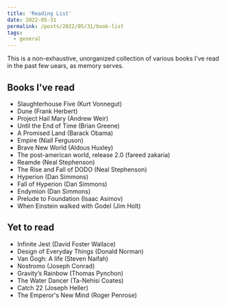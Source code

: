 ```yaml
---
title: 'Reading List'
date: 2022-05-31
permalink: /posts/2022/05/31/book-list
tags:
  - general
---
```


This is a non-exhaustive, unorganized collection of various books I've read in the past few uears, as memory serves. 

## Books I've read
- Slaughterhouse Five (Kurt Vonnegut)
- Dune (Frank Herbert)
- Project Hail Mary (Andrew Weir)
- Until the End of Time (Brian Greene)
- A Promised Land (Barack Obama)
- Empire (Niall Ferguson)
- Brave New World (Aldous Huxley)
- The post-american world, release 2.0 (fareed zakaria)
- Reamde (Neal Stephenson)
- The Rise and Fall of DODO (Neal Stephenson)
- Hyperion (Dan Simmons)
- Fall of Hyperion (Dan Simmons)
- Endymion (Dan Simmons)
- Prelude to Foundation (Isaac Asimov)
- When Einstein walked with Godel (Jim Holt)

## Yet to read
- Infinite Jest (David Foster Wallace)
- Design of Everyday Things (Donald Norman)
- Van Gogh: A life (Steven Naifah)
- Nostromo (Joseph Conrad)
- Gravity’s Rainbow (Thomas Pynchon)
- The Water Dancer (Ta-Nehisi Coates)
- Catch 22 (Joseph Heller)
- The Emperor's New Mind (Roger Penrose)